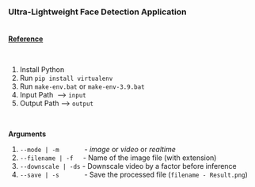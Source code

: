 ### **Ultra-Lightweight Face Detection Application**<br><br>

**[Reference](https://github.com/onnx/models/tree/main/vision/body_analysis/ultraface)**

<br>

1. Install Python
2. Run `pip install virtualenv`
3. Run `make-env.bat` or `make-env-3.9.bat`
4. Input Path &nbsp;--> `input`
5. Output Path --> `output`

<br>

**Arguments**

1. `--mode | -m` &nbsp;&nbsp;&nbsp;&nbsp;&nbsp;&nbsp;&nbsp;&nbsp;&nbsp;&nbsp;&nbsp; - *image* or *video* or *realtime*
2. `--filename | -f` &nbsp;&nbsp;&nbsp; - Name of the image file (with extension)
3. `--downscale | -ds` - Downscale video by a factor before inference 
4. `--save | -s` &nbsp;&nbsp;&nbsp;&nbsp;&nbsp;&nbsp;&nbsp;&nbsp;&nbsp;&nbsp;&nbsp; - Save the processed file (`filename - Result.png`)

